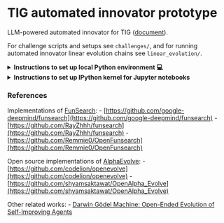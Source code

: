 # TIG automated innovator prototype

LLM-powered automated innovator for TIG ([document](https://www.overleaf.com/project/682e1044aa6cfd5a37fb5f5b)).

For challenge scripts and setups see `challenges/`, and for running automated innovator linear evolution chains see `linear_evolution/`. 


<details>
<summary><b>Instructions to set up local Python environment 💻 </b></summary>

To run the notebooks, we need to install software dependencies in Python 3 (3.7 or higher).
    
1. First, open the terminal and create a Python 3 virtual environment in the repository directory

```
mkdir venv/
python3 -m venv venv/
```

Note it is a good habit to specify the exact Python version `python3.xx -m venv venv/`
    
2. Now activate it 
    
```
. venv/bin/activate
```
    
3. Finally, install the required dependencies 
    
```
python3 -m pip install -r requirements.txt
python3 -m pip install -e .
```

4. Set up the `.env` file in the root directory for local paths and variables

```
NANOGPT_APIKEY="123Example"
VENV_PATH="/your/absolute/venv/path/.../bin/activate"
```

   
</details>


<details>
<summary><b>Instructions to set up IPython kernel for Jupyter notebooks</b></summary>


1. Add the new environment to Jupyter kernels 

```
python3 -m ipykernel install --user --name=TIG_LLMinnovator
```
  
2. Now one should be able to run the notebooks with all dependencies available using the `TIG_LLMinnovator` IPython kernel.

</details>



### References

Implementations of [FunSearch](https://deepmind.google/discover/blog/funsearch-making-new-discoveries-in-mathematical-sciences-using-large-language-models/):
    - [https://github.com/google-deepmind/funsearch](https://github.com/google-deepmind/funsearch)
    - [https://github.com/RayZhhh/funsearch](https://github.com/RayZhhh/funsearch)
    - [https://github.com/Remmie0/OpenFunsearch](https://github.com/Remmie0/OpenFunsearch)

Open source implementations of [AlphaEvolve](https://deepmind.google/discover/blog/alphaevolve-a-gemini-powered-coding-agent-for-designing-advanced-algorithms/):
    - [https://github.com/codelion/openevolve](https://github.com/codelion/openevolve)
    - [https://github.com/shyamsaktawat/OpenAlpha_Evolve](https://github.com/shyamsaktawat/OpenAlpha_Evolve)

Other related works:
    - [Darwin Gödel Machine: Open-Ended Evolution of Self-Improving Agents](https://github.com/jennyzzt/dgm)